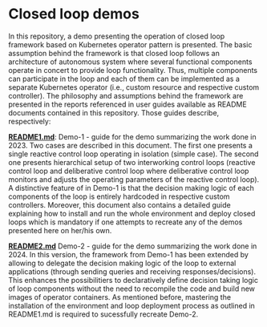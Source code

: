 # Closed loop demos
In this repository, a demo presenting the operation of closed loop framework based on Kubernetes operator pattern is presented. The basic assumption behind the framework is that closed loop follows an architecture of autonomous system where several functional components operate in concert to provide loop functionality. Thus, multiple components can participate in the loop and each of them can be implemented as a separate Kubernetes operator (i.e., custom resource and respective custom controller). The philosophy and assumptions behind the framework are presented in the reports referenced in user guides available as README documents contained in this repository. Those guides describe, respectively:

**[README1.md](./README1.md?ref_type=heads)**: Demo-1 - guide for the demo summarizing the work done in 2023. Two cases are described in this document. The first one presents a single reactive control loop operating in isolation (simple case). The second one presents hierarchical setup of two interworking control loops (reactive control loop and deliberative control loop where deliberative control loop monitors and adjusts the operating parameters of the reactive control loop). A distinctive feature of in Demo-1 is that the decision making logic of each components of the loop is entirely hardcoded in respective custom controllers. Moreover, this document also contains a detailed guide explaining how to install and run the whole environment and deploy closed loops which is mandatory if one attempts to recreate any of the demos presented here on her/his own.

**[README2.md](./README2.md?ref_type=heads)** Demo-2 - guide for the demo summarizing the work done in 2024. In this version, the framework from Demo-1 has been extended by allowing to delegate the decision making logic of the loop to external applications (through sending queries and receiving responses/decisions). This enhances the possibilitiers to declaratively define decision taking logic of loop components without the need to recompile the code and build new images of operator containers. As mentioned before, mastering the installation of the environment and loop deployment process as outlined in README1.md is required to sucessfully recreate Demo-2.
